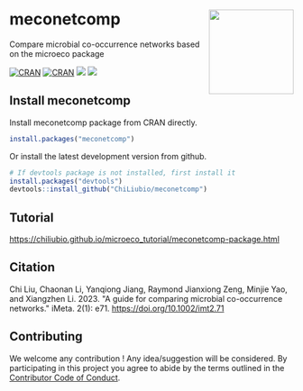 
# meconetcomp <a href="https://chiliubio.github.io/microeco_tutorial/"><img src="https://user-images.githubusercontent.com/20815519/194210822-6c5f1f18-d5ad-44bf-85b2-c32c2b7f83b3.png" width=150 align="right" ></a>

Compare microbial co-occurrence networks based on the microeco package

[![CRAN](https://www.r-pkg.org/badges/version/meconetcomp)](https://cran.r-project.org/web/packages/meconetcomp/index.html)
[![CRAN](https://cranlogs.r-pkg.org/badges/grand-total/meconetcomp)](https://cran.r-project.org/web/packages/meconetcomp/index.html)
![](https://img.shields.io/badge/Release-v0.4.1-blue.svg) ![](https://img.shields.io/badge/Test-v0.5.0-red.svg)


## Install meconetcomp

Install meconetcomp package from CRAN directly.

```r
install.packages("meconetcomp")
```

Or install the latest development version from github.

```r
# If devtools package is not installed, first install it
install.packages("devtools")
devtools::install_github("ChiLiubio/meconetcomp")
```

## Tutorial

https://chiliubio.github.io/microeco_tutorial/meconetcomp-package.html


## Citation
Chi Liu, Chaonan Li, Yanqiong Jiang, Raymond Jianxiong Zeng, Minjie Yao, and Xiangzhen Li. 2023. 
"A guide for comparing microbial co-occurrence networks." iMeta. 2(1): e71. https://doi.org/10.1002/imt2.71


## Contributing

We welcome any contribution \! 
Any idea/suggestion will be considered.
By participating in this project you agree to abide by the terms outlined in the [Contributor Code of Conduct](CONDUCT.md).
